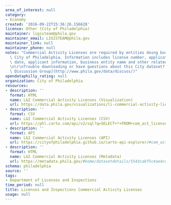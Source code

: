 ```yaml
---
area_of_interest: null
category:
- Economy
created: '2016-09-22T15:36:26.156628'
license: Other (City of Philadelphia)
maintainer: ligisteam@phila.gov
maintainer_email: LIGISTEAM@phila.gov
maintainer_link: null
maintainer_phone: null
notes: "Commercial Activity Licenses are required by entities doing business in the\
  \ City of Philadelphia. Information includes license number, application date, issuance\
  \ date, applicant information, business entity name and other related information.\r\
  \n\r\nTrouble downloading or have questions about this City dataset? Visit the [OpenDataPhilly\
  \ Discussion Group](http://www.phila.gov/data/discuss/)"
opendataphilly_rating: null
organization: City of Philadelphia
resources:
- description: ''
  format: HTML
  name: L&I Commercial Activity Licenses (Visualization)
  url: https://data.phila.gov/visualizations/li-commercial-activity-licenses
- description: ''
  format: CSV
  name: L&I Commercial Activity Licenses (CSV)
  url: https://phl.carto.com/api/v2/sql?q=SELECT+*+FROM+com_act_licenses&filename=com_act_licenses&format=csv&skipfields=cartodb_id
- description: ''
  format: API
  name: L&I Commercial Activity Licenses (API)
  url: https://cityofphiladelphia.github.io/carto-api-explorer/#com_act_licenses
- description: ''
  format: HTML
  name: L&I Commercial Activity Licenses (Metadata)
  url: https://metadata.phila.gov/#home/datasetdetails/5543ca6f5c4ae4cd66d3ff59/representationdetails/5e9a06fb98cc42001606f331/
schema: philadelphia
source: ''
tags:
- Department of Licenses and Inspections
time_period: null
title: Licenses and Inspections Commercial Activity Licenses
usage: null
---
```

